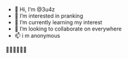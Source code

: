 - 👋 Hi, I’m @3u4z
- 👀 I’m interested in pranking
- 🌱 I’m currently learning my interest 
- 💞️ I’m looking to collaborate on everywhere
- 📫 i m anonymous 

<!---
Muaz1312/Muaz1312 is a ✨ special ✨ repository because its `README.md` (this file) appears on your GitHub profile.
You can click the Preview link to take a look at your changes.
--->
🤣🤣🤣🤣🤣🤣
